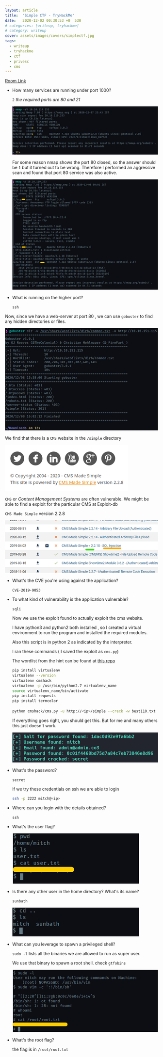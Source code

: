 ```yaml
---
layout: article
title:  "Simple CTF - TryHackMe"
date:   2020-12-02 00:30:53 +0  530
# categories: [writeup, tryhackme]
# category: writeup
cover: assets/images/covers/simplectf.jpg
tags:
  - writeup
  - tryhackme
  - ctf
  - privesc
  - cms
---
```


[Room Link](https://tryhackme.com/room/easyctf)

- How many services are running under port 1000?

    `2` *the required ports are 80 and 21*

    ![/assets/images/posts/simplectf/Untitled.png](/assets/images/posts/simplectf/Untitled.png)

    For some reason nmap shows the port 80 closed, so the answer should be `1` but it turned out to be wrong. Therefore I performed an aggressive scan and found that port 80 service was also active.

    ![/assets/images/posts/simplectf/Untitled%201.png](/assets/images/posts/simplectf/Untitled%201.png)

- What is running on the higher port?

    `ssh`

Now, since we have a web-server at port 80 , we can use `gobuster` to find any hidden directories or files.

![/assets/images/posts/simplectf/Untitled%202.png](/assets/images/posts/simplectf/Untitled%202.png)

We find that there is a `CMS` website in the `/simple` directory

![/assets/images/posts/simplectf/Untitled%203.png](/assets/images/posts/simplectf/Untitled%203.png)

`CMS` or *Content Management Systems* are often vulnerable. We might be able to find a exploit for the particular CMS at Exploit-db

`CMS Made Simple` version 2.2.8

![/assets/images/posts/simplectf/Untitled%204.png](/assets/images/posts/simplectf/Untitled%204.png)

- What's the CVE you're using against the application?

    `CVE-2019-9053`

- To what kind of vulnerability is the application vulnerable?

    `sqli`

    Now we use the exploit found to actually exploit the cms website.

    I have python3 and python2 both installed , so I created a virtual environment to run the program and installed the required modules.

    Also this script is in python 2 as indicated by the interpreter.

    I ran these commands ( I saved the exploit as `cms.py`)

    The wordlist from the hint can be found at [this repo](https://github.com/danielmiessler/SecLists/blob/master/Passwords/Common-Credentials/best110.txt)

    ```bash
    pip install virtualenv
    virtualenv --version
    virtualenv cmshack
    virtualenv -p /usr/bin/python2.7 virtualenv_name
    source virtualenv_name/bin/activate
    pip install requests
    pip install termcolor

    python cmshack/cms.py -u http://<ip>/simple --crack -w best110.txt

    ```

    If everything goes right, you should get this. But for me and many others this just doesn't work.

    ![/assets/images/posts/simplectf/Untitled%205.png](/assets/images/posts/simplectf/Untitled%205.png)

- What's the password?

    `secret`

    If we try these credentials on ssh we are able to login

    ```bash
    ssh -p 2222 mitch@<ip>
    ```

- Where can you login with the details obtained?

    `ssh`

- What's the user flag?

    ![/assets/images/posts/simplectf/Untitled%206.png](/assets/images/posts/simplectf/Untitled%206.png)

- Is there any other user in the home directory? What's its name?

    `sunbath`

    ![/assets/images/posts/simplectf/Untitled%207.png](/assets/images/posts/simplectf/Untitled%207.png)

- What can you leverage to spawn a privileged shell?

    `sudo -l` lists all the binaries we are allowed to run as super user.

    We use that binary to spawn a root shell. check `gtfobins`

    ![/assets/images/posts/simplectf/Untitled%208.png](/assets/images/posts/simplectf/Untitled%208.png)

- What's the root flag?

    the flag is in `/root/root.txt`